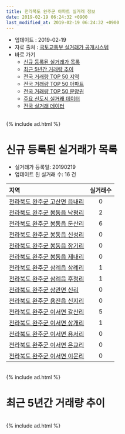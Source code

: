 ```yaml
---
title: 전라북도 완주군 아파트 실거래 정보
date: 2019-02-19 06:24:32 +0900
last_modified_at: 2019-02-19 06:24:32 +0900
---
```


* 업데이트 : 2019-02-19
* 자료 출처 : [국토교통부 실거래가 공개시스템](http://rt.molit.go.kr)
* 바로 가기
    * [신규 등록된 실거래가 목록](#신규-등록된-실거래가-목록)
    * [최근 5년간 거래량 추이](#최근-5년간-거래량-추이)
    * [전국 거래량 TOP 50 지역](https://ayogom.github.io/apt-trade-info/최근-3개월-전국에서-가장-거래가-많이-발생한-지역)
    * [전국 거래량 TOP 50 아파트](https://ayogom.github.io/apt-trade-info/최근-3개월-전국에서-가장-거래가-많이-발생한-아파트)
    * [전국 거래량 TOP 50 분양권](https://ayogom.github.io/apt-trade-info/최근-3개월-전국에서-가장-거래가-많이-발생한-분양권)
    * [주요 신도시 실거래 데이터](https://ayogom.github.io/apt-trade-info/주요-신도시)
    * [전국 실거래 데이터](https://ayogom.github.io/apt-trade-info/전국)

<br>
{% include ad.html %}
<br>

# 신규 등록된 실거래가 목록
* 실거래가 등록일: 20190219
* 업데이트 된 실거래 수: 16 건


|지역|실거래수|
|:---|:---:|
|[전라북도 완주군 고산면 읍내리](https://ayogom.github.io/apt-trade-info/전라북도-완주군-고산면-읍내리)|0|
|[전라북도 완주군 봉동읍 낙평리](https://ayogom.github.io/apt-trade-info/전라북도-완주군-봉동읍-낙평리)|2|
|[전라북도 완주군 봉동읍 둔산리](https://ayogom.github.io/apt-trade-info/전라북도-완주군-봉동읍-둔산리)|6|
|[전라북도 완주군 봉동읍 신성리](https://ayogom.github.io/apt-trade-info/전라북도-완주군-봉동읍-신성리)|0|
|[전라북도 완주군 봉동읍 장기리](https://ayogom.github.io/apt-trade-info/전라북도-완주군-봉동읍-장기리)|0|
|[전라북도 완주군 봉동읍 제내리](https://ayogom.github.io/apt-trade-info/전라북도-완주군-봉동읍-제내리)|0|
|[전라북도 완주군 삼례읍 삼례리](https://ayogom.github.io/apt-trade-info/전라북도-완주군-삼례읍-삼례리)|1|
|[전라북도 완주군 삼례읍 후정리](https://ayogom.github.io/apt-trade-info/전라북도-완주군-삼례읍-후정리)|1|
|[전라북도 완주군 상관면 신리](https://ayogom.github.io/apt-trade-info/전라북도-완주군-상관면-신리)|0|
|[전라북도 완주군 용진읍 신지리](https://ayogom.github.io/apt-trade-info/전라북도-완주군-용진읍-신지리)|0|
|[전라북도 완주군 이서면 갈산리](https://ayogom.github.io/apt-trade-info/전라북도-완주군-이서면-갈산리)|5|
|[전라북도 완주군 이서면 상개리](https://ayogom.github.io/apt-trade-info/전라북도-완주군-이서면-상개리)|1|
|[전라북도 완주군 이서면 용서리](https://ayogom.github.io/apt-trade-info/전라북도-완주군-이서면-용서리)|0|
|[전라북도 완주군 이서면 은교리](https://ayogom.github.io/apt-trade-info/전라북도-완주군-이서면-은교리)|0|
|[전라북도 완주군 이서면 이문리](https://ayogom.github.io/apt-trade-info/전라북도-완주군-이서면-이문리)|0|


<br>
{% include ad.html %}
<br>

# 최근 5년간 거래량 추이


<div style="width:100%;">
    <canvas id="deal_progress" height="200"></canvas>
</div>

<script>
new Chart(document.getElementById("deal_progress"), {
    type: 'line',
    data: {
        labels: ['201402','201403','201404','201405','201406','201407','201408','201409','201410','201411','201412','201501','201502','201503','201504','201505','201506','201507','201508','201509','201510','201511','201512','201601','201602','201603','201604','201605','201606','201607','201608','201609','201610','201611','201612','201701','201702','201703','201704','201705','201706','201707','201708','201709','201710','201711','201712','201801','201802','201803','201804','201805','201806','201807','201808','201809','201810','201811','201812','201901','201902'],
        datasets: [{
            label: '매매',
            pointRadius: 1,
            data: [76, 75, 58, 61, 57, 71, 48, 70, 63, 49, 38, 60, 70, 72, 64, 70, 62, 67, 56, 71, 50, 60, 53, 55, 80, 112, 79, 79, 74, 86, 75, 81, 89, 60, 85, 54, 67, 93, 75, 58, 60, 61, 55, 73, 58, 76, 58, 76, 56, 85, 51, 54, 57, 52, 49, 41, 60, 51, 30, 51, 11],
            borderColor: "rgba(255, 201, 14, 1)",
            backgroundColor: "rgba(255, 201, 14, 0.5)",
            fill: false,
            lineTension: 0
        },{
            label: '전월세',
            pointRadius: 1,
            data: [131, 93, 81, 61, 55, 88, 58, 53, 43, 41, 48, 63, 82, 61, 91, 56, 37, 54, 56, 48, 56, 60, 44, 50, 40, 57, 37, 40, 99, 121, 72, 26, 42, 31, 31, 37, 48, 79, 60, 45, 39, 73, 93, 53, 54, 60, 57, 57, 50, 59, 60, 53, 79, 117, 68, 32, 49, 38, 40, 44, 16],
            borderColor: "rgba(0, 141, 185, 1)",
            backgroundColor: "rgba(0, 141, 185, 0.5)",
            fill: false,
            lineTension: 0
        }
        ]
    },
    options: {
        responsive: true,
        title: {
            display: false
        },
        tooltips: {
            mode: 'index',
            intersect: false
        },
        hover: {
            mode: 'nearest',
            intersect: true
        },
        scales: {
            xAxes: [{
                display: true,
                scaleLabel: {
                    display: true,
                    labelString: '년/월'
                }
            }],
            yAxes: [{
                display: true,
                ticks: {
                    suggestedMin: 0,
                },
                scaleLabel: {
                    display: true,
                    labelString: '실거래 수'
                }
            }]
        }
    }
});

</script>


<br>
{% include ad.html %}
<br>

